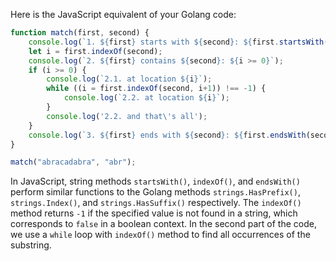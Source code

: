 Here is the JavaScript equivalent of your Golang code:

```javascript
function match(first, second) {
    console.log(`1. ${first} starts with ${second}: ${first.startsWith(second)}`);
    let i = first.indexOf(second);
    console.log(`2. ${first} contains ${second}: ${i >= 0}`);
    if (i >= 0) {
        console.log(`2.1. at location ${i}`);
        while ((i = first.indexOf(second, i+1)) !== -1) {
            console.log(`2.2. at location ${i}`);
        }
        console.log('2.2. and that\'s all');
    }
    console.log(`3. ${first} ends with ${second}: ${first.endsWith(second)}`);
}

match("abracadabra", "abr");
```

In JavaScript, string methods `startsWith()`, `indexOf()`, and `endsWith()` perform similar functions to the Golang methods `strings.HasPrefix()`, `strings.Index()`, and `strings.HasSuffix()` respectively. The `indexOf()` method returns `-1` if the specified value is not found in a string, which corresponds to `false` in a boolean context. In the second part of the code, we use a `while` loop with `indexOf()` method to find all occurrences of the substring.

